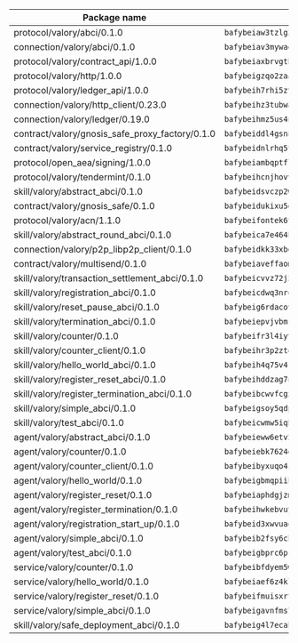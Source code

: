 | Package name                                                  | Package hash                                                  |
| ------------------------------------------------------------- | ------------------------------------------------------------- |
| protocol/valory/abci/0.1.0                                    | `bafybeiaw3tzlg3rkvnn5fcufblktmfwngmxugn4yo7pyjp76zz6aqtqcay` |
| connection/valory/abci/0.1.0                                  | `bafybeiav3mywaeik35huowg6vjekllqiaeorxlc6eesc6aftlb7msh6mdu` |
| protocol/valory/contract_api/1.0.0                            | `bafybeiaxbrvgtbdrh4lslskuxyp4awyr4whcx3nqq5yrr6vimzsxg5dy64` |
| protocol/valory/http/1.0.0                                    | `bafybeigzqo2zaakcjtzzsm6dh4x73v72xg6ctk6muyp5uq5ueb7y34fbxy` |
| protocol/valory/ledger_api/1.0.0                              | `bafybeih7rhi5zvfvwakx5ifgxsz2cfipeecsh7bm3gnudjxtvhrygpcftq` |
| connection/valory/http_client/0.23.0                          | `bafybeihz3tubwado7j3wlivndzzuj3c6fdsp4ra5r3nqixn3ufawzo3wii` |
| connection/valory/ledger/0.19.0                               | `bafybeihmz5us4ntmzvgikpkx4tththrl7zvou4uiebvletdeliidiuhi6m` |
| contract/valory/gnosis_safe_proxy_factory/0.1.0               | `bafybeiddl4gsnngdztzmgvxka72horqcyh6pgdkb6jz3w6ephf2wx6kjie` |
| contract/valory/service_registry/0.1.0                        | `bafybeidnlrhq5tphu2bao4uslpku77qpbkyuifm2ov2w6gl36heee4ivuq` |
| protocol/open_aea/signing/1.0.0                               | `bafybeiambqptflge33eemdhis2whik67hjplfnqwieoa6wblzlaf7vuo44` |
| protocol/valory/tendermint/0.1.0                              | `bafybeihcnjhovvyyfbkuw5sjyfx2lfd4soeocfqzxz54g67333m6nk5gxq` |
| skill/valory/abstract_abci/0.1.0                              | `bafybeidsvczp2wdu63eic7ytv2tdioscr2flaqfys755j5775xqotxqd54` |
| contract/valory/gnosis_safe/0.1.0                             | `bafybeidukixu5dpmm6pi3bp7l3ukjzkjlpsuzjjizdrvzsgs4mn6q7gmq4` |
| protocol/valory/acn/1.1.0                                     | `bafybeifontek6tvaecatoauiule3j3id6xoktpjubvuqi3h2jkzqg7zh7a` |
| skill/valory/abstract_round_abci/0.1.0                        | `bafybeica7e464hdn2bwjhuigmga6rbnhquxkrbsva3kvm7ju2qydwkw3um` |
| connection/valory/p2p_libp2p_client/0.1.0                     | `bafybeidkk33xbga54szmitk6uwsi3ef56hbbdbuasltqtiyki34hgfpnxa` |
| contract/valory/multisend/0.1.0                               | `bafybeiaveffaomsnmsc5hx62o77u7ilma6eipox7m5lrwa56737ektva3i` |
| skill/valory/transaction_settlement_abci/0.1.0                | `bafybeicvvz72j5oo2voksx2lvfp5al2ejcmy6255x4iwydk5pggun72yly` |
| skill/valory/registration_abci/0.1.0                          | `bafybeicdwq3nroqd4k64sctsoptr5etcfjhw7og3ohyybskanh7npejsyq` |
| skill/valory/reset_pause_abci/0.1.0                           | `bafybeig6rdacovuxd4becwjcytqy2otkmeewffups3gpsaae47peggrmoy` |
| skill/valory/termination_abci/0.1.0                           | `bafybeiepvjvbmk4zcw2n5jjit32wsgj2f6qna3wvmv6jw4mpknhdbs4yvy` |
| skill/valory/counter/0.1.0                                    | `bafybeifr3l4iyvqrchakm2g4schotbbuh5efghro6jm7iearsdkkicjioy` |
| skill/valory/counter_client/0.1.0                             | `bafybeihr3p2ztqpbgzuo4xi7gwq4hjcc3khibirritnxkajaugshlzxjke` |
| skill/valory/hello_world_abci/0.1.0                           | `bafybeih4q75v4rwhazsqml2xnd4fv56ehfqzr7htcukemngb6hwb2q27kq` |
| skill/valory/register_reset_abci/0.1.0                        | `bafybeihddzag7nptzhoqt5z5uya3tzsemsn7nd7fnbximm4ezudtabzfka` |
| skill/valory/register_termination_abci/0.1.0                  | `bafybeibcwvfcgxr4zyoaegqoec6kh4cfmafmoitnetiuivbbz6auvrrfaa` |
| skill/valory/simple_abci/0.1.0                                | `bafybeigsoy5qdpbcnwtbqfstmyq335ix35p4si367z5fba72aurddottom` |
| skill/valory/test_abci/0.1.0                                  | `bafybeicwmw5iqbrhh373itsasoq6g7fibjxh6j6e623wdca76v6pakxmcm` |
| agent/valory/abstract_abci/0.1.0                              | `bafybeieww6etv27hv7jp5jphkf57qogsbaszts3l7yxs2lks6jsjju64mi` |
| agent/valory/counter/0.1.0                                    | `bafybeiebk7624gk4uh43mnaktxidkqzzcywsb3bh2xgxihqarjhj5h24wy` |
| agent/valory/counter_client/0.1.0                             | `bafybeibyxuqo4itomksd6wvr3loblr2ba4jxa4x3wvtgr3rofpl5xueaaa` |
| agent/valory/hello_world/0.1.0                                | `bafybeigbmqpiihpjtlsllrxowhdq2dabtf54m2kjdzabusnpgkukghkisu` |
| agent/valory/register_reset/0.1.0                             | `bafybeiaphdgjzmz2r3p5qmlydgjpif4xoiczjwoambknssey2kxuyp3efe` |
| agent/valory/register_termination/0.1.0                       | `bafybeihwkebvuyazbaa7ugh6vlcp45dulgihzf4ozuinauj7zb3an2dxyy` |
| agent/valory/registration_start_up/0.1.0                      | `bafybeid3xwvuaospxtddubhrdhyjthluqeduqrxcyhpbhnthabwld6t6sm` |
| agent/valory/simple_abci/0.1.0                                | `bafybeib2fsy6chv6ixiulvo43g3gicibxcwriqvfyfbf5v3f655zi5wuga` |
| agent/valory/test_abci/0.1.0                                  | `bafybeigbprc6pcvdjmmgwshgpo5wvtrhqis5rsqtcm5qvmsssduefcorsq` |
| service/valory/counter/0.1.0                                  | `bafybeibfdyem5w3kcjdljsilvjxwrbmyo2igafx3zg6i3vteh5donsm434` |
| service/valory/hello_world/0.1.0                              | `bafybeiaef6z4klld7qwawa2vovyfnrqwoxbp77gjwriducq5gtcdgbg5vm` |
| service/valory/register_reset/0.1.0                           | `bafybeifmuisxrtb3bemgmjy2jdjlbzw4hp7lxlwzosblzqf3umejh4ptxq` |
| service/valory/simple_abci/0.1.0                              | `bafybeigavnfms7ah75xmkwo5eb42byyru2j4abup2zvdffhhy75we255li` |
| skill/valory/safe_deployment_abci/0.1.0                       | `bafybeig4l7ecah5wpjpnw35x5jg6wnaxlytxkek5gafsqi2kwuvfnqegsu` |
